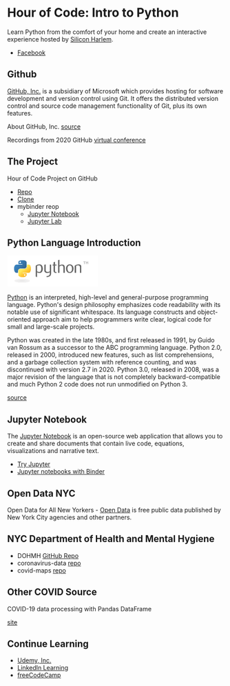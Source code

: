# Hour of Code: Intro to Python

Learn Python from the comfort of your home and create an interactive experience hosted by [Silicon Harlem](http://siliconharlem.net/).
- [Facebook](https://www.facebook.com/siliconharlem/)

## Github

[GitHub, Inc.](https://github.com/) is a subsidiary of Microsoft which provides hosting for software development and version control using Git. It offers the distributed version control and source code management functionality of Git, plus its own features.

About GitHub, Inc. [source](https://en.wikipedia.org/wiki/GitHub)

Recordings from 2020 GitHub [virtual conference](https://githubuniverse.com/)

## The Project

Hour of Code Project on GitHub

- [Repo](https://github.com/berryny/hourofcode_python)
- [Clone](https://github.com/berryny/hourofcode_python.git)
- mybinder reop
    - [Jupyter Notebook](https://mybinder.org/v2/gh/berryny/hourofcode_python.git/HEAD)
    - [Jupyter Lab](https://mybinder.org/v2/gh/berryny/hourofcode_python.git/HEAD?urlpath=lab)

## Python Language Introduction

![](python-logo.gif)

[Python](https://www.python.org/) is an interpreted, high-level and general-purpose programming language. Python's design philosophy emphasizes code readability with its notable use of significant whitespace. Its language constructs and object-oriented approach aim to help programmers write clear, logical code for small and large-scale projects.

Python was created in the late 1980s, and first released in 1991, by Guido van Rossum as a successor to the ABC programming language. Python 2.0, released in 2000, introduced new features, such as list comprehensions, and a garbage collection system with reference counting, and was discontinued with version 2.7 in 2020. Python 3.0, released in 2008, was a major revision of the language that is not completely backward-compatible and much Python 2 code does not run unmodified on Python 3.

[source](https://en.wikipedia.org/wiki/Python_%28programming_language%29)

## Jupyter Notebook

The [Jupyter Notebook](https://jupyter.org/) is an open-source web application that allows you to create and share documents that contain live code, equations, visualizations and narrative text. 

- [Try Jupyter](https://jupyter.org/try)
- [Jupyter notebooks with Binder](https://mybinder.org/)

## Open Data NYC

Open Data for All New Yorkers - [Open Data](https://opendata.cityofnewyork.us/) is free public data published by New York City agencies and other partners.


## NYC Department of Health and Mental Hygiene

- DOHMH [GitHub Repo](https://github.com/nychealth)
- coronavirus-data [repo](https://github.com/nychealth/coronavirus-data) 
- covid-maps [repo](https://github.com/nychealth/covid-maps)

## Other COVID Source

COVID-19 data processing with Pandas DataFrame 

[site](https://towardsdatascience.com/covid-19-data-processing-58aaa3663f6)

## Continue Learning

- [Udemy, Inc.](https://www.udemy.com/)
- [LinkedIn Learning](https://www.lynda.com/)
- [freeCodeCamp](https://www.freecodecamp.org/)